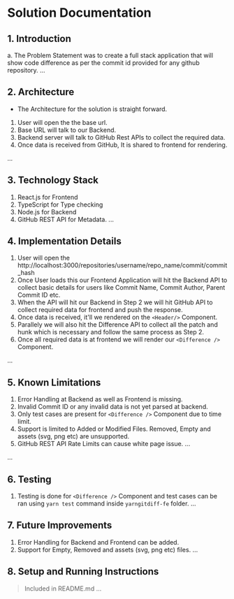 # Solution Documentation

## 1. Introduction

a. The Problem Statement was to create a full stack application that will show code difference as per the commit id provided for any github repository.
...

## 2. Architecture

- The Architecture for the solution is straight forward.

1. User will open the the base url.
2. Base URL will talk to our Backend.
3. Backend server will talk to GitHub Rest APIs to collect the required data.
4. Once data is received from GitHub, It is shared to frontend for rendering.

...

## 3. Technology Stack

1. React.js for Frontend
2. TypeScript for Type checking
3. Node.js for Backend
4. GitHub REST API for Metadata.
   ...

## 4. Implementation Details

1. User will open the http://localhost:3000/repositories/username/repo_name/commit/commit_hash
2. Once User loads this our Frontend Application will hit the Backend API to collect basic details for users like Commit Name, Commit Author, Parent Commit ID etc.
3. When the API will hit our Backend in Step 2 we will hit GitHub API to collect required data for frontend and push the response.
4. Once data is received, it'll we rendered on the `<Header/>` Component.
5. Parallely we will also hit the Difference API to collect all the patch and hunk which is necessary and follow the same process as Step 2.
6. Once all required data is at frontend we will render our `<Difference />` Component.

...

## 5. Known Limitations
1. Error Handling at Backend as well as Frontend is missing.
2. Invalid Commit ID or any invalid data is not yet parsed at backend.
3. Only test cases are present for  `<Difference />` Component due to time limit.
4. Support is limited to Added or Modified Files. Removed, Empty and assets (svg, png etc) are unsupported.
5. GitHub REST API Rate Limits can cause white page issue.
...

...

## 6. Testing
1. Testing is done for `<Difference />` Component and test cases can be ran using `yarn test` command inside `yarngitdiff-fe` folder.
...

## 7. Future Improvements
1. Error Handling for Backend and Frontend can be added.
2. Support for Empty, Removed and assets (svg, png etc) files.
...

## 8. Setup and Running Instructions
> Included in README.md
...